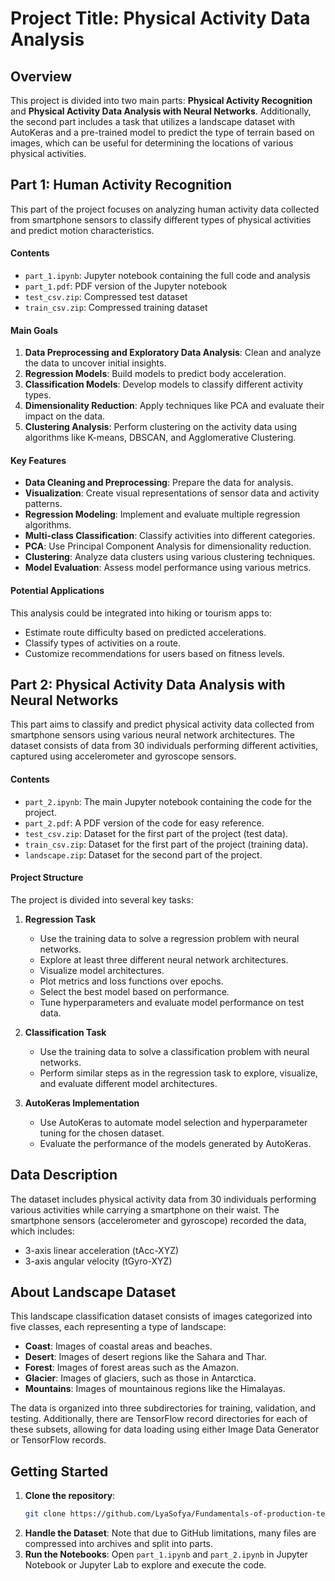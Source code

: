 # Project Title: Physical Activity Data Analysis

## Overview 
This project is divided into two main parts: **Physical Activity Recognition** and **Physical Activity Data Analysis with Neural Networks**. Additionally, the second part includes a task that utilizes a landscape dataset with AutoKeras and a pre-trained model to predict the type of terrain based on images, which can be useful for determining the locations of various physical activities.

## Part 1: Human Activity Recognition 

This part of the project focuses on analyzing human activity data collected from smartphone sensors to classify different types of physical activities and predict motion characteristics.

#### Contents

- `part_1.ipynb`: Jupyter notebook containing the full code and analysis
- `part_1.pdf`: PDF version of the Jupyter notebook 
- `test_csv.zip`: Compressed test dataset
- `train_csv.zip`: Compressed training dataset

#### Main Goals

1. **Data Preprocessing and Exploratory Data Analysis**: Clean and analyze the data to uncover initial insights.
2. **Regression Models**: Build models to predict body acceleration.
3. **Classification Models**: Develop models to classify different activity types.
4. **Dimensionality Reduction**: Apply techniques like PCA and evaluate their impact on the data.
5. **Clustering Analysis**: Perform clustering on the activity data using algorithms like K-means, DBSCAN, and Agglomerative Clustering.

#### Key Features

- **Data Cleaning and Preprocessing**: Prepare the data for analysis.
- **Visualization**: Create visual representations of sensor data and activity patterns.
- **Regression Modeling**: Implement and evaluate multiple regression algorithms.
- **Multi-class Classification**: Classify activities into different categories.
- **PCA**: Use Principal Component Analysis for dimensionality reduction.
- **Clustering**: Analyze data clusters using various clustering techniques.
- **Model Evaluation**: Assess model performance using various metrics.

#### Potential Applications

This analysis could be integrated into hiking or tourism apps to:
- Estimate route difficulty based on predicted accelerations.
- Classify types of activities on a route.
- Customize recommendations for users based on fitness levels.

## Part 2: Physical Activity Data Analysis with Neural Networks

This part aims to classify and predict physical activity data collected from smartphone sensors using various neural network architectures. The dataset consists of data from 30 individuals performing different activities, captured using accelerometer and gyroscope sensors.

#### Contents

- `part_2.ipynb`: The main Jupyter notebook containing the code for the project.
- `part_2.pdf`: A PDF version of the code for easy reference.
- `test_csv.zip`: Dataset for the first part of the project (test data).
- `train_csv.zip`: Dataset for the first part of the project (training data).
- `landscape.zip`: Dataset for the second part of the project.

#### Project Structure

The project is divided into several key tasks:

1. **Regression Task**
   - Use the training data to solve a regression problem with neural networks.
   - Explore at least three different neural network architectures.
   - Visualize model architectures.
   - Plot metrics and loss functions over epochs.
   - Select the best model based on performance.
   - Tune hyperparameters and evaluate model performance on test data.

2. **Classification Task**
   - Use the training data to solve a classification problem with neural networks.
   - Perform similar steps as in the regression task to explore, visualize, and evaluate different model architectures.

3. **AutoKeras Implementation**
   - Use AutoKeras to automate model selection and hyperparameter tuning for the chosen dataset.
   - Evaluate the performance of the models generated by AutoKeras.

## Data Description

The dataset includes physical activity data from 30 individuals performing various activities while carrying a smartphone on their waist. The smartphone sensors (accelerometer and gyroscope) recorded the data, which includes:
- 3-axis linear acceleration (tAcc-XYZ)
- 3-axis angular velocity (tGyro-XYZ)

## About Landscape Dataset

This landscape classification dataset consists of images categorized into five classes, each representing a type of landscape:

- **Coast**: Images of coastal areas and beaches.
- **Desert**: Images of desert regions like the Sahara and Thar.
- **Forest**: Images of forest areas such as the Amazon.
- **Glacier**: Images of glaciers, such as those in Antarctica.
- **Mountains**: Images of mountainous regions like the Himalayas.

The data is organized into three subdirectories for training, validation, and testing. Additionally, there are TensorFlow record directories for each of these subsets, allowing for data loading using either Image Data Generator or TensorFlow records.

## Getting Started
1. **Clone the repository**: 
   ```bash
   git clone https://github.com/LyaSofya/Fundamentals-of-production-technology-and-machine-learning.git
   ```
2. **Handle the Dataset**: Note that due to GitHub limitations, many files are compressed into archives and split into parts.
3. **Run the Notebooks**:
   Open `part_1.ipynb` and `part_2.ipynb` in Jupyter Notebook or Jupyter Lab to explore and execute the code.
